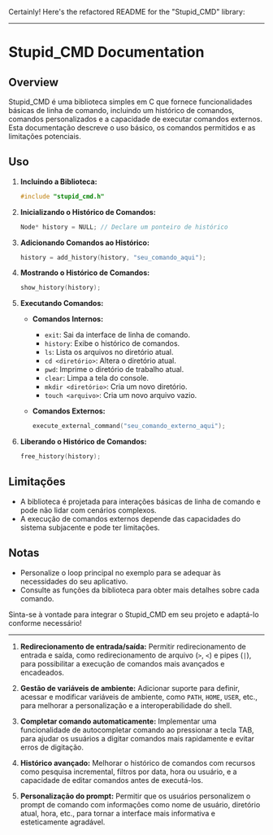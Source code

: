 Certainly! Here's the refactored README for the "Stupid_CMD" library:

---

# Stupid_CMD Documentation

## Overview

Stupid_CMD é uma biblioteca simples em C que fornece funcionalidades básicas de linha de comando, incluindo um histórico de comandos, comandos personalizados e a capacidade de executar comandos externos. Esta documentação descreve o uso básico, os comandos permitidos e as limitações potenciais.

## Uso

1. **Incluindo a Biblioteca:**

    ```c
    #include "stupid_cmd.h"
    ```

2. **Inicializando o Histórico de Comandos:**

    ```c
    Node* history = NULL; // Declare um ponteiro de histórico
    ```

3. **Adicionando Comandos ao Histórico:**

    ```c
    history = add_history(history, "seu_comando_aqui");
    ```

4. **Mostrando o Histórico de Comandos:**

    ```c
    show_history(history);
    ```

5. **Executando Comandos:**

    - **Comandos Internos:**
        - `exit`: Sai da interface de linha de comando.
        - `history`: Exibe o histórico de comandos.
        - `ls`: Lista os arquivos no diretório atual.
        - `cd <diretório>`: Altera o diretório atual.
        - `pwd`: Imprime o diretório de trabalho atual.
        - `clear`: Limpa a tela do console.
        - `mkdir <diretório>`: Cria um novo diretório.
        - `touch <arquivo>`: Cria um novo arquivo vazio.

    - **Comandos Externos:**
        ```c
        execute_external_command("seu_comando_externo_aqui");
        ```

6. **Liberando o Histórico de Comandos:**

    ```c
    free_history(history);
    ```

## Limitações

- A biblioteca é projetada para interações básicas de linha de comando e pode não lidar com cenários complexos.
- A execução de comandos externos depende das capacidades do sistema subjacente e pode ter limitações.

## Notas

- Personalize o loop principal no exemplo para se adequar às necessidades do seu aplicativo.
- Consulte as funções da biblioteca para obter mais detalhes sobre cada comando.

Sinta-se à vontade para integrar o Stupid_CMD em seu projeto e adaptá-lo conforme necessário!

---

1. **Redirecionamento de entrada/saída:** Permitir redirecionamento de entrada e saída, como redirecionamento de arquivo (`>`, `<`) e pipes (`|`), para possibilitar a execução de comandos mais avançados e encadeados.

2. **Gestão de variáveis de ambiente:** Adicionar suporte para definir, acessar e modificar variáveis de ambiente, como `PATH`, `HOME`, `USER`, etc., para melhorar a personalização e a interoperabilidade do shell.

3. **Completar comando automaticamente:** Implementar uma funcionalidade de autocompletar comando ao pressionar a tecla TAB, para ajudar os usuários a digitar comandos mais rapidamente e evitar erros de digitação.

4. **Histórico avançado:** Melhorar o histórico de comandos com recursos como pesquisa incremental, filtros por data, hora ou usuário, e a capacidade de editar comandos antes de executá-los.

5. **Personalização do prompt:** Permitir que os usuários personalizem o prompt de comando com informações como nome de usuário, diretório atual, hora, etc., para tornar a interface mais informativa e esteticamente agradável.

